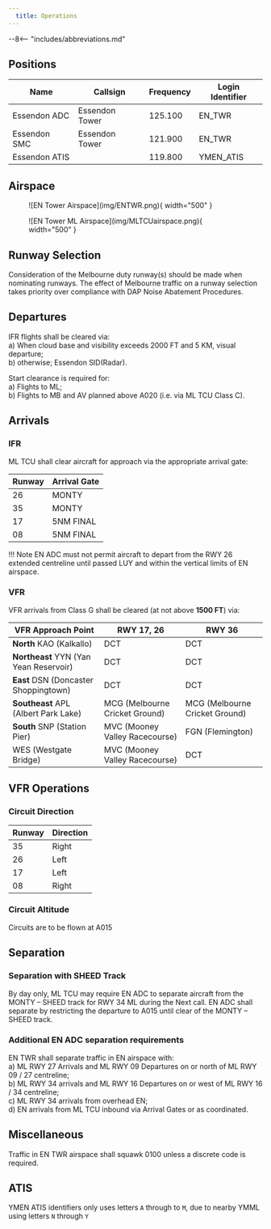 ```yaml
---
  title: Operations
---
```


--8<-- "includes/abbreviations.md"

## Positions

| Name               | Callsign       | Frequency        | Login Identifier                         |
| ------------------ | -------------- | ---------------- | ---------------------------------------- |
| Essendon ADC      | Essendon Tower   | 125.100          | EN_TWR                                   |
| Essendon SMC      | Essendon Tower   | 121.900          | EN_TWR                                   |
| Essendon ATIS     |                | 119.800         | YMEN_ATIS                                |

## Airspace

<figure markdown>
![EN Tower Airspace](img/ENTWR.png){ width="500" }
</figure>

<figure markdown>
![EN Tower ML Airspace](img/MLTCUairspace.png){ width="500" }
</figure>

## Runway Selection
Consideration of the Melbourne duty runway(s) should be made when nominating runways. The effect of Melbourne traffic on a runway selection takes priority over compliance with DAP Noise Abatement Procedures.

## Departures

IFR flights shall be cleared via:  
    a) When cloud base and visibility exceeds 2000 FT and 5 KM, visual departure;  
    b) otherwise; Essendon SID(Radar).  

Start clearance is required for:  
    a) Flights to ML;  
    b) Flights to MB and AV planned above A020 (i.e. via ML TCU Class C).  

## Arrivals

### IFR

ML TCU shall clear aircraft for approach via the appropriate arrival gate: 

| Runway | Arrival Gate |
| ------ | ----------|
| 26     | MONTY  |
| 35     | MONTY |
| 17     | 5NM FINAL |
| 08     | 5NM FINAL |

!!! Note
    EN ADC must not permit aircraft to depart from the RWY 26 extended centreline until passed LUY and within the vertical limits of EN airspace.

### VFR

VFR arrivals from Class G shall be cleared (at not above **1500 FT**) via:

| VFR Approach Point | RWY 17, 26 | RWY 36 |
| ------------------------ | ----------| ----------|
| **North** KAO (Kalkallo) | DCT | DCT |
| **Northeast** YYN (Yan Yean Reservoir)     | DCT | DCT |
| **East** DSN (Doncaster Shoppingtown)    | DCT | DCT |
| **Southeast** APL (Albert Park Lake)     | MCG (Melbourne Cricket Ground) | MCG (Melbourne Cricket Ground) |
| **South** SNP (Station Pier)     | MVC (Mooney Valley Racecourse) | FGN (Flemington) |
| WES (Westgate Bridge)     | MVC (Mooney Valley Racecourse) | DCT |

## VFR Operations

### Circuit Direction

| Runway | Direction |
| ------ | ----------|
| 35     | Right  |
| 26     | Left |
| 17     | Left |
| 08     | Right |

### Circuit Altitude
Circuits are to be flown at A015

## Separation

### Separation with SHEED Track
By day only, ML TCU may require EN ADC to separate aircraft from the MONTY – SHEED track for RWY 34 ML during the Next call. EN ADC shall separate by restricting the departure to A015 until clear of the MONTY – SHEED track.

### Additional EN ADC separation requirements
EN TWR shall separate traffic in EN airspace with:  
a) ML RWY 27 Arrivals and ML RWY 09 Departures on or north of ML RWY 09 / 27 centreline;  
b) ML RWY 34 arrivals and ML RWY 16 Departures on or west of ML RWY 16 / 34 centreline;  
c) ML RWY 34 arrivals from overhead EN;  
d) EN arrivals from ML TCU inbound via Arrival Gates or as coordinated.  

## Miscellaneous

Traffic in EN TWR airspace shall squawk 0100 unless a discrete code is required.

## ATIS

YMEN ATIS identifiers only uses letters `A` through to `M`, due to nearby YMML using letters `N` through `Y` 